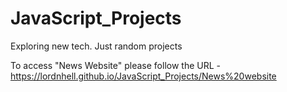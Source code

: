 # JavaScript_Projects
Exploring new tech. Just random projects

To access "News Website" please follow the URL - https://lordnhell.github.io/JavaScript_Projects/News%20website
